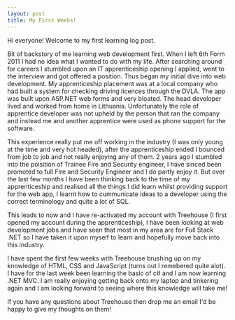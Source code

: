 ```yaml
---
layout: post
title: My First Weeks!
---
```


Hi everyone! Welcome to my first learning log post.

Bit of backstory of me learning web development first. When I left 6th Form 2011 I had no idea what I wanted to do with my life. 
After searching around for careers I stumbled upon an IT apprenticeship opening I applied, went to the interview and got offered
a position. Thus began my initial dive into web development. My apprenticeship placement was at a local company who had built a system 
for checking driving licences through the DVLA. The app was built upon ASP.NET web forms and very bloated. The head developer lived and 
worked from home in Lithuania. Unfortunately the role of apprentice developer was not upheld by the person that ran the company and instead
me and another apprentice were used as phone support for the software.

This experience really put me off working in the industry (I was only young at the time and very hot headed), after the apprenticeship 
ended I bounced from job to job and not really enjoying any of them. 2 years ago I stumbled into the poisition of Trainee Fire and
Security engineer, I have sinced been promoted to full Fire and Security Engineer and I do partly enjoy it. But over the last few months 
I have been thinking back to the time of my apprenticeship and realised all the things I did learn whilst providing support for the 
web app, I learnt how to cummunicate ideas to a developer using the correct terminology and quite a lot of SQL.

This leads to now and I have re-activated my account with Treehouse (I first opened my account during the apprenticeship), I have been 
looking at web development jobs and have seen that most in my area are for Full Stack .NET so I have taken it upon myself to learn and 
hopefully move back into this industry.

I have spent the first few weeks with Treehouse brushing up on my knowledge of HTML, CSS and JavaScript (turns out I remebered quite 
alot). I have for the last week been learning the basic of c#  and I am now learning .NET MVC. I am really enjoying getting back onto my laptop and tinkering again and I am 
looking forward to seeing where this knowledge will take me!

If you have any questions about Treehouse then drop me an email I'd be happy to give my thoughts on them!

